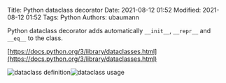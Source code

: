 Title: Python dataclass decorator
Date: 2021-08-12 01:52
Modified: 2021-08-12 01:52
Tags: Python
Authors: ubaumann


Python dataclass decorator adds automatically ``__init__``, ``__repr__`` and ``__eq__`` to the class.


[https://docs.python.org/3/library/dataclasses.html](https://docs.python.org/3/library/dataclasses.html)


![dataclass definition]({static}/images/202108_python_dataclass1.jpg)![dataclass usage]({static}/images/202108_python_dataclass2.jpg)
